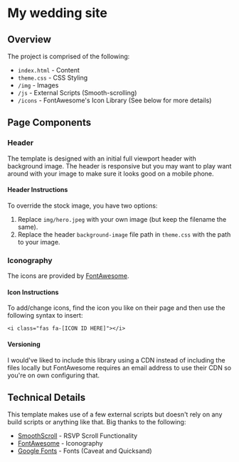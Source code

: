 # My wedding site

## Overview

The project is comprised of the following:

- `index.html` - Content
- `theme.css` - CSS Styling
- `/img` - Images
- `/js` - External Scripts (Smooth-scrolling)
- `/icons` - FontAwesome's Icon Library (See below for more details)

## Page Components

### Header

The template is designed with an initial full viewport header with background image. The header is responsive but you may want to play want around with your image to make sure it looks good on a mobile phone.

#### Header Instructions

To override the stock image, you have two options:

1. Replace `img/hero.jpeg` with your own image (but keep the filename the same).
2. Replace the header `background-image` file path in `theme.css` with the path to your image.


### Iconography

The icons are provided by [FontAwesome](https://fontawesome.com/icons?d=gallery).

#### Icon Instructions

To add/change icons, find the icon you like on their page and then use the following syntax to insert:

```<i class="fas fa-[ICON ID HERE]"></i>```

#### Versioning

I would've liked to include this library using a CDN instead of including the files locally but FontAwesome requires an email address to use their CDN so you're on own configuring that.

## Technical Details

This template makes use of a few external scripts but doesn't rely on any build scripts or anything like that. Big thanks to the following:

- [SmoothScroll](http://github.com/cferdinandi/smooth-scroll) - RSVP Scroll Functionality
- [FontAwesome](https://fontawesome.com) - Iconography
- [Google Fonts](https://fonts.google.com/) - Fonts (Caveat and Quicksand)
